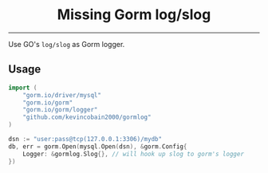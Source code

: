 <h1 align="center">
  Missing Gorm log/slog
</h1>

---

Use GO's `log/slog` as Gorm logger.

## Usage

```go
import (
	"gorm.io/driver/mysql"
	"gorm.io/gorm"
	"gorm.io/gorm/logger"
    "github.com/kevincobain2000/gormlog"
)

dsn := "user:pass@tcp(127.0.0.1:3306)/mydb"
db, err = gorm.Open(mysql.Open(dsn), &gorm.Config{
    Logger: &gormlog.Slog{}, // will hook up slog to gorm's logger
})
```